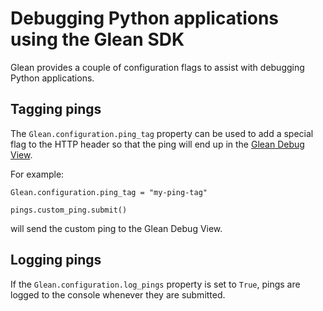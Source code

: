 # Debugging Python applications using the Glean SDK

Glean provides a couple of configuration flags to assist with debugging Python applications.

## Tagging pings

The `Glean.configuration.ping_tag` property can be used to add a special flag to the HTTP header so that the ping will end up in the [Glean Debug View](https://docs.telemetry.mozilla.org/concepts/glean/debug_ping_view.html).

For example:

```
Glean.configuration.ping_tag = "my-ping-tag"

pings.custom_ping.submit()
```

will send the custom ping to the Glean Debug View.

## Logging pings

If the `Glean.configuration.log_pings` property is set to `True`, pings are logged to the console whenever they are submitted.
